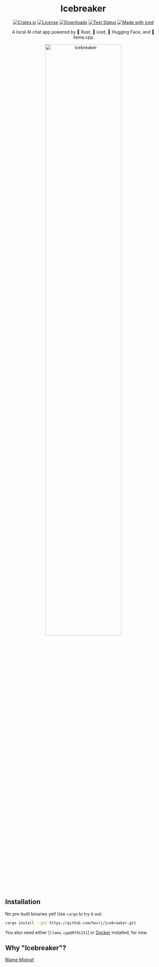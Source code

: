 <div align="center">

# Icebreaker

[![Crates.io](https://img.shields.io/crates/v/icebreaker.svg)](https://crates.io/crates/icebreaker)
[![License](https://img.shields.io/crates/l/icebreaker.svg)](https://github.com/hecrj/icebreaker/blob/master/LICENSE)
[![Downloads](https://img.shields.io/crates/d/icebreaker.svg)](https://crates.io/crates/icebreaker)
[![Test Status](https://img.shields.io/github/actions/workflow/status/hecrj/icebreaker/test.yml?branch=master&event=push&label=test)](https://github.com/hecrj/icebreaker/actions)
[![Made with iced](https://iced.rs/badge.svg)](https://github.com/iced-rs/iced)

A local AI chat app powered by 🦀 Rust, 🧊 iced, 🤗 Hugging Face, and 🦙 llama.cpp

<img alt="Icebreaker" src="assets/showcase.gif" width="70%">

</div>

## Installation

No pre-built binaries yet! Use `cargo` to try it out:

```bash
cargo install --git https://github.com/hecrj/icebreaker.git
```

You also need either [`llama.cpp@9f91251`] or [Docker] installed, for now.

[`llama.cpp@66ee4f2`]: https://github.com/ggerganov/llama.cpp/tree/66ee4f297cff3c7ce98b31dbc0ce909d41b9e40
[Docker]: https://www.docker.com/


## Why "Icebreaker"?

[Blame Mistral!](assets/naming.png)
